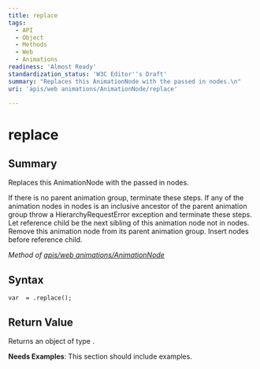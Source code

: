 ```yaml
---
title: replace
tags:
  - API
  - Object
  - Methods
  - Web
  - Animations
readiness: 'Almost Ready'
standardization_status: 'W3C Editor''s Draft'
summary: "Replaces this AnimationNode with the passed in nodes.\n"
uri: 'apis/web animations/AnimationNode/replace'

---
```

# replace

## Summary

Replaces this AnimationNode with the passed in nodes.

If there is no parent animation group, terminate these steps. If any of the animation nodes in nodes is an inclusive ancestor of the parent animation group throw a HierarchyRequestError exception and terminate these steps. Let reference child be the next sibling of this animation node not in nodes. Remove this animation node from its parent animation group. Insert nodes before reference child.

*Method of [apis/web animations/AnimationNode](/apis/web_animations/AnimationNode)*

## Syntax

``` {.js}
var  = .replace();
```

## Return Value

Returns an object of type .

**Needs Examples**: This section should include examples.

